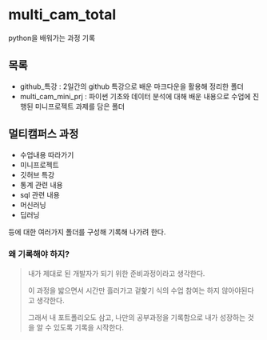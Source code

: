 # multi_cam_total
 python을 배워가는 과정 기록

## 목록
- github_특강 : 2일간의 github 특강으로 배운 마크다운을 활용해 정리한 폴더
- multi_cam_mini_prj : 파이썬 기초와 데이터 분석에 대해 배운 내용으로 수업에 진행된 미니프로젝트 과제를 담은 폴더


## 멀티캠퍼스 과정
 - 수업내용 따라가기
 - 미니프로젝트
 - 깃허브 특강
 - 통계 관련 내용
 - sql 관련 내용
 - 머신러닝
 - 딥러닝

등에 대한 여러가지 폴더를 구성해 기록해 나가려 한다.

### 왜 기록해야 하지?
> 내가 제대로 된 개발자가 되기 위한 준비과정이라고 생각한다.
>
> 이 과정을 밟으면서 시간만 흘러가고 겉핥기 식의 수업 참여는 하지 않아야된다고 생각한다.
>
> 그래서 내 포트폴리오도 삼고, 나만의 공부과정을 기록함으로 내가 성장하는 것을 알 수 있도록 기록을 시작한다.
